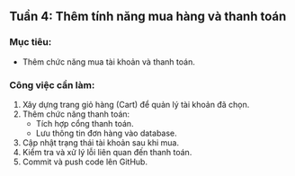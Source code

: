 ## Tuần 4: Thêm tính năng mua hàng và thanh toán

### Mục tiêu:
- Thêm chức năng mua tài khoản và thanh toán.

### Công việc cần làm:
1. Xây dựng trang giỏ hàng (Cart) để quản lý tài khoản đã chọn.
2. Thêm chức năng thanh toán:
   - Tích hợp cổng thanh toán.
   - Lưu thông tin đơn hàng vào database.
3. Cập nhật trạng thái tài khoản sau khi mua.
4. Kiểm tra và xử lý lỗi liên quan đến thanh toán.
5. Commit và push code lên GitHub.
